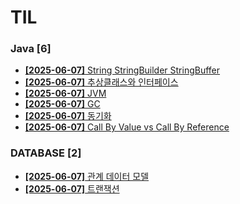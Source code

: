 # TIL
 
### Java [6]
- [**[2025-06-07]**  String StringBuilder StringBuffer](https://github.com/A-lass/TIL/blob/main/Java/String_StringBuilder_StringBuffer.md)
- [**[2025-06-07]**  추상클래스와 인터페이스](https://github.com/A-lass/TIL/blob/main/Java/추상클래스와_인터페이스.md)
- [**[2025-06-07]**  JVM](https://github.com/A-lass/TIL/blob/main/Java/JVM.md)
- [**[2025-06-07]**  GC](https://github.com/A-lass/TIL/blob/main/Java/GC.md)
- [**[2025-06-07]**  동기화](https://github.com/A-lass/TIL/blob/main/Java/동기화.md)
- [**[2025-06-07]**  Call By Value vs Call By Reference](https://github.com/A-lass/TIL/blob/main/Java/Call_By_Value_vs_Call_By_Reference.md)
### DATABASE [2]
- [**[2025-06-07]**  관계 데이터 모델](https://github.com/A-lass/TIL/blob/main/DATABASE/관계_데이터_모델.md)
- [**[2025-06-07]**  트랜잭션](https://github.com/A-lass/TIL/blob/main/DATABASE/트랜잭션.md)

